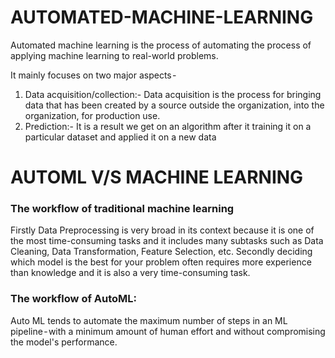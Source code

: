 # AUTOMATED-MACHINE-LEARNING

Automated machine learning is the process of automating the process of applying machine learning to real-world problems.

It mainly focuses on two major aspects - 
1. Data acquisition/collection:- Data acquisition is the process for bringing data that has been created by a source outside the organization, into the organization, for production use.
2. Prediction:- It is a result we get on an algorithm after it training it on a particular dataset and applied it on a new data

# AUTOML V/S MACHINE LEARNING
### The workflow of traditional machine learning

Firstly Data Preprocessing is very broad in its context because it is one of the most time-consuming tasks and it includes many subtasks such as Data Cleaning, Data Transformation, Feature Selection, etc.
Secondly deciding which model is the best for your problem often requires more experience than knowledge and it is also a very time-consuming task.
### The workflow of AutoML:

Auto ML tends to automate the maximum number of steps in an ML pipeline - with a minimum amount of human effort and without compromising the model's performance.
